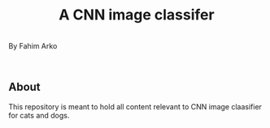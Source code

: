 
<h1 align="center">A CNN image classifer</h1>
<br>By Fahim Arko</p>
<br/>
<h2>About</h2>
This repository is meant to hold all content relevant to CNN image claasifier for cats and dogs.
